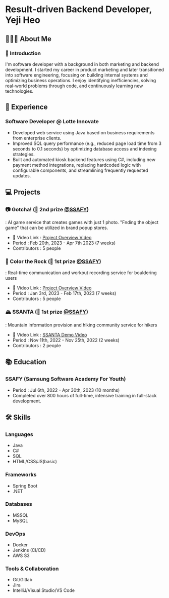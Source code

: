 # Result-driven Backend Developer, Yeji Heo

## 👩🏻‍💻 About Me
### 🌿 Introduction
I'm software developer with a background in both marketing and backend development. I started my career in product marketing and later transitioned into software engineering, focusing on building internal systems and optimizing business operations. I enjoy identifying inefficiencies, solving real-world problems through code, and continuously learning new technologies.

## 💼 Experience

### Software Developer @ Lotte Innovate
- Developed web service using Java based on business requirements from enterprise clients.
- Improved SQL query performance (e.g., reduced page load time from 3 seconds to 0.1 seconds) by optimizing database access and indexing strategies.
- Built and automated kiosk backend features using C#, including new payment method integrations, replacing hardcoded logic with configurable components, and streamlining frequently requested updates. 

## 💻 Projects

### 📷 Gotcha! (🥈 2nd prize  [@SSAFY](https://ssafy.com))
: AI game service that creates games with just 1 photo.
"Fnding the object game" that can be utilized in brand popup stores.
- 🔗 Video Link : [Project Overview Video](https://youtu.be/RhVHskESv_M)
- Period : Feb 20th, 2023 - Apr 7th 2023 (7 weeks)
- Contributors : 5 people

### 🌈 Color the Rock (🥇 1st prize [@SSAFY](https://ssafy.com))
: Real-time communication and workout recording service for bouldering users<br/>
- 🔗 Video Link : [Project Overview Video](https://youtu.be/pW4eDTtPMao)
- Period : Jan 3rd, 2023 - Feb 17th, 2023 (7 weeks)
- Contributors : 5 people

### 🏔️ SSANTA (🥇 1st prize [@SSAFY](https://ssafy.com))
: Mountain information provision and hiking community service for hikers<br/>
- 🔗 Video Link : [SSANTA Demo Video](https://youtu.be/RMSTzdtaR7M)
- Period : Nov 11th, 2022 - Nov 25th, 2022 (2 weeks)
- Contributors : 2 people

## 📚 Education
### SSAFY (Samsung Software Academy For Youth)
- Period : Jul 6th, 2022 - Apr 30th, 2023 (10 months)
- Completed over 800 hours of full-time, intensive training in full-stack development.

## 🛠️ Skills
### Languages
- Java
- C#
- SQL
- HTML/CSS/JS(basic)

### Frameworks
- Spring Boot
- .NET

### Databases
- MSSQL
- MySQL

### DevOps
- Docker
- Jenkins (CI/CD)
- AWS S3

### Tools & Collaboration
- Git/Gitlab
- Jira
- IntelliJ/Visual Studio/VS Code

